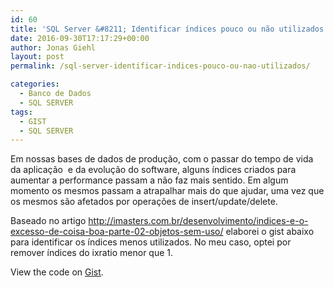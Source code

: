 ```yaml
---
id: 60
title: 'SQL Server &#8211; Identificar índices pouco ou não utilizados'
date: 2016-09-30T17:17:29+00:00
author: Jonas Giehl
layout: post
permalink: /sql-server-identificar-indices-pouco-ou-nao-utilizados/

categories:
  - Banco de Dados
  - SQL SERVER
tags:
  - GIST
  - SQL SERVER
---
```

Em nossas bases de dados de produção, com o passar do tempo de vida da aplicação  e da evolução do software, alguns índices criados para aumentar a performance passam a não faz mais sentido. Em algum momento os mesmos passam a atrapalhar mais do que ajudar, uma vez que os mesmos são afetados por operações de insert/update/delete.

Baseado no artigo http://imasters.com.br/desenvolvimento/indices-e-o-excesso-de-coisa-boa-parte-02-objetos-sem-uso/ elaborei o gist abaixo para identificar os índices menos utilizados. No meu caso, optei por remover índices do ixratio menor que 1.

<div class="oembed-gist">
  <noscript>
    View the code on <a href="https://gist.github.com/jonasgiehl/0377e7d0776454f87ab6b11476a3f545">Gist</a>.
  </noscript>
</div>
